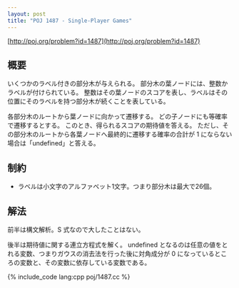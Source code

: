 ```yaml
---
layout: post
title: "POJ 1487 - Single-Player Games"
---
```

[http://poj.org/problem?id=1487](http://poj.org/problem?id=1487)

## 概要
いくつかのラベル付きの部分木が与えられる。
部分木の葉ノードには、整数かラベルが付けられている。
整数はその葉ノードのスコアを表し、ラベルはその位置にそのラベルを持つ部分木が続くことを表している。

各部分木のルートから葉ノードに向かって遷移する。
どの子ノードにも等確率で遷移するとする。
このとき、得られるスコアの期待値を答える。
ただし、その部分木のルートから各葉ノードへ最終的に遷移する確率の合計が 1 にならない場合は「undefined」と答える。

## 制約
- ラベルは小文字のアルファベット1文字。つまり部分木は最大で26個。

## 解法
前半は構文解析。S 式なので大したことはない。

後半は期待値に関する連立方程式を解く。
undefined となるのは任意の値をとれる変数、つまりガウスの消去法を行った後に対角成分が 0 になっているところの変数と、その変数に依存している変数である。

{% include_code lang:cpp poj/1487.cc %}
